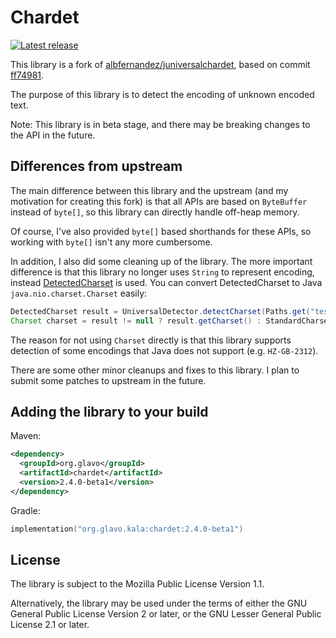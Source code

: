 # Chardet

[![Latest release](https://img.shields.io/maven-central/v/org.glavo/chardet)](https://github.com/Glavo/java-chardet/releases/latest)

This library is a fork of [albfernandez/juniversalchardet](https://github.com/albfernandez/juniversalchardet),
based on commit [ff74981](https://github.com/albfernandez/juniversalchardet/commit/ff7498139012dfc82e2b6c0a8eb257a9c1fd657f).

The purpose of this library is to detect the encoding of unknown encoded text.

Note: This library is in beta stage, and there may be breaking changes to the API in the future.

## Differences from upstream

The main difference between this library and the upstream (and my motivation for creating this fork)
is that all APIs are based on `ByteBuffer` instead of `byte[]`, so this library can directly handle off-heap memory.

Of course, I've also provided `byte[]` based shorthands for these APIs, so working with `byte[]` isn't any more cumbersome.

In addition, I also did some cleaning up of the library.
The more important difference is that this library no longer uses `String` to represent encoding,
instead [DetectedCharset](src/main/java/org/glavo/chardet/DetectedCharset.java) is used.
You can convert DetectedCharset to Java `java.nio.charset.Charset` easily:

```java
DetectedCharset result = UniversalDetector.detectCharset(Paths.get("testfile.txt"));
Charset charset = result != null ? result.getCharset() : StandardCharsets.UTF_8;
```

The reason for not using `Charset` directly is that this library supports detection of some encodings that Java does not support (e.g. `HZ-GB-2312`).

There are some other minor cleanups and fixes to this library. I plan to submit some patches to upstream in the future.

## Adding the library to your build

Maven:
```xml
<dependency>
  <groupId>org.glavo</groupId>
  <artifactId>chardet</artifactId>
  <version>2.4.0-beta1</version>
</dependency>
```

Gradle:
```kotlin
implementation("org.glavo.kala:chardet:2.4.0-beta1")
```

## License

The library is subject to the Mozilla Public License Version 1.1.

Alternatively, the library may be used under the terms of either the GNU General Public License Version 2 or later,
or the GNU Lesser General Public License 2.1 or later.


